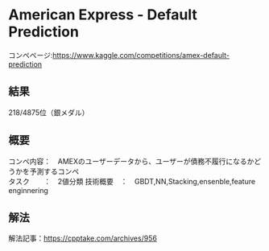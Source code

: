 # American Express - Default Prediction
コンペページ:https://www.kaggle.com/competitions/amex-default-prediction

## 結果  
218/4875位（銀メダル）

## 概要
コンペ内容：　AMEXのユーザーデータから、ユーザーが債務不履行になるかどうかを予測するコンペ  
タスク　　：　2値分類
技術概要　：　GBDT,NN,Stacking,ensenble,feature enginnering

## 解法
解法記事：https://cpptake.com/archives/956

